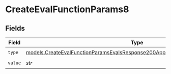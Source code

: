 # CreateEvalFunctionParams8


## Fields

| Field                                                                                                                                                                    | Type                                                                                                                                                                     | Required                                                                                                                                                                 | Description                                                                                                                                                              |
| ------------------------------------------------------------------------------------------------------------------------------------------------------------------------ | ------------------------------------------------------------------------------------------------------------------------------------------------------------------------ | ------------------------------------------------------------------------------------------------------------------------------------------------------------------------ | ------------------------------------------------------------------------------------------------------------------------------------------------------------------------ |
| `type`                                                                                                                                                                   | [models.CreateEvalFunctionParamsEvalsResponse200ApplicationJSONResponseBody5Type](../models/createevalfunctionparamsevalsresponse200applicationjsonresponsebody5type.md) | :heavy_check_mark:                                                                                                                                                       | N/A                                                                                                                                                                      |
| `value`                                                                                                                                                                  | *str*                                                                                                                                                                    | :heavy_check_mark:                                                                                                                                                       | N/A                                                                                                                                                                      |